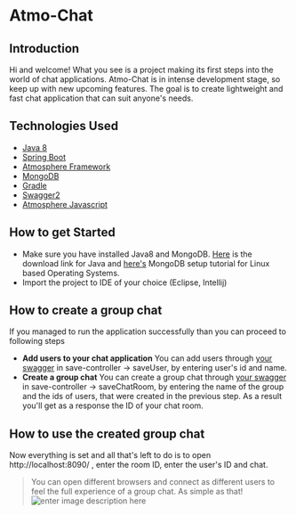 ﻿# Atmo-Chat

## Introduction

Hi and welcome! What you see is a project making its first steps into the world of chat applications. Atmo-Chat is in intense development stage, so keep up with new upcoming features. The goal is to create lightweight and fast chat application that can suit anyone's needs.  

## Technologies Used

 - [Java 8](https://www.oracle.com/technetwork/java/javase/overview/java8-2100321.html)
 - [Spring Boot](https://spring.io/projects/spring-boot)
 - [Atmosphere Framework](https://github.com/Atmosphere/atmosphere)
 - [MongoDB](https://www.mongodb.com/)
 - [Gradle](https://gradle.org/) 
 - [Swagger2](https://swagger.io/)
 - [Atmosphere Javascript](https://github.com/Atmosphere/atmosphere-javascript) 

## How to get Started

 - Make sure you have installed Java8 and MongoDB. [Here](https://www.oracle.com/technetwork/java/javase/downloads/jdk8-downloads-2133151.html) is the download link for Java and [here's](https://docs.mongodb.com/manual/administration/install-on-linux/) MongoDB setup tutorial for Linux based Operating Systems.
 - Import the project to IDE of your choice (Eclipse, Intellij)
 


## How to create a group chat

If you managed to run the application successfully than you can proceed to following steps

 - **Add users to your chat application**
 You can add users through [your swagger](http://localhost:8090/swagger-ui.html)  in save-controller -> saveUser, by entering user's id and name.
 - **Create a group chat**
 You can create a group chat through [your swagger](http://localhost:8090/swagger-ui.html)  in save-controller -> saveChatRoom, by entering the name of the group and the ids of users, that were created in the previous step. As a result you'll get as a response the ID of your chat room.

## How to use the created group chat
Now everything is set and all that's left to do is to open http://localhost:8090/ , enter the room ID, enter the user's ID and chat. 
> You can open different browsers and connect as different users to feel the full experience of a group chat. As simple as that!
![enter image description here](https://scontent.fevn1-2.fna.fbcdn.net/v/t1.15752-9/47578606_2348864601822450_8196887012163190784_n.png?_nc_cat=106&_nc_ht=scontent.fevn1-2.fna&oh=ab7a729b219f258415a607c765a6011a&oe=5C933C09)


